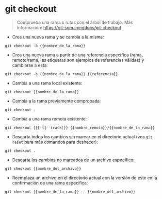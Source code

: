 # git checkout

> Comprueba una rama o rutas con el árbol de trabajo.
> Más información: <https://git-scm.com/docs/git-checkout>.

- Crea una nueva rama y se cambia a la misma:

`git checkout -b {{nombre_de_la_rama}}`

- Crea una nueva rama a partir de una referencia específica (rama, remoto/rama, las etiquetas son ejemplos de referencias válidas) y cambiarse a esta:

`git checkout -b {{nombre_de_la_rama}} {{referencia}}`

- Cambia a una rama local existente:

`git checkout {{nombre_de_la_rama}}`

- Cambia a la rama previamente comprobada:

`git checkout -`

- Cambia a una rama remota existente:

`git checkout {{[-t|--track]}} {{nombre_remoto}}/{{nombre_de_la_rama}}`

- Descarta todos los cambios sin marcar en el directorio actual (vea `git reset` para más comandos para deshacer):

`git checkout .`

- Descarta los cambios no marcados de un archivo específico:

`git checkout {{nombre_del_archivo}}`

- Reemplaza un archivo en el directorio actual con la versión de este en la confirmación de una rama específica:

`git checkout {{nombre_de_la_rama}} -- {{nombre_del_archivo}}`
